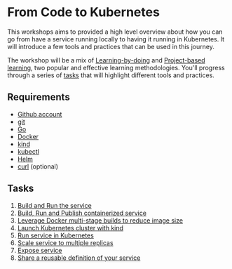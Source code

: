 # From Code to Kubernetes
This workshops aims to provided a high level overview about how you can go from have a service running locally to having it running in Kubernetes. It will introduce a few tools and practices that can be used in this journey.

The workshop will be a mix of [Learning-by-doing](https://en.wikipedia.org/wiki/Learning-by-doing) and [Project-based learning](https://en.wikipedia.org/wiki/Project-based_learning), two popular and effective learning methodologies. You'll progress through a series of [tasks](#tasks) that will highlight different tools and practices.

## Requirements
  - [Github account](https://github.com/)
  - [git](https://git-scm.com/)
  - [Go](https://go.dev/learn/)
  - [Docker](https://www.docker.com/get-started)
  - [kind](https://kind.sigs.k8s.io/docs/user/quick-start/)
  - [kubectl](https://kubernetes.io/docs/tasks/tools/#kubectl)
  - [Helm](https://helm.sh/docs/intro/install/)
  - [curl](https://curl.se/) (optional)

## Tasks
1. [Build and Run the service](tasks/1/README.md)
2. [Build, Run and Publish containerized service](tasks/2/README.md)
3. [Leverage Docker multi-stage builds to reduce image size](tasks/3/README.md)
4. [Launch Kubernetes cluster with kind](tasks/4/README.md)
5. [Run service in Kubernetes](tasks/5/README.md)
6. [Scale service to multiple replicas](tasks/6/README.md)
7. [Expose service](tasks/7/README.md)
8. [Share a reusable definition of your service](tasks/8/README.md)
